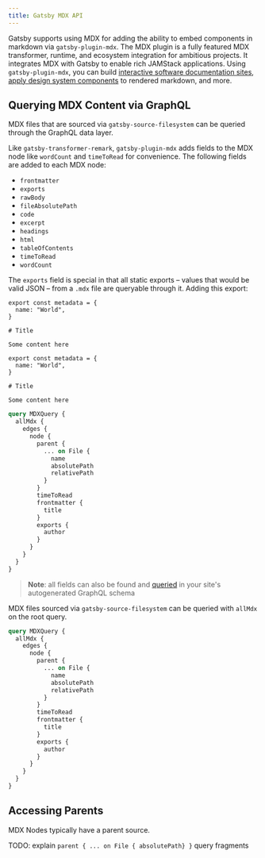 ```yaml
---
title: Gatsby MDX API
---
```


Gatsby supports using MDX for adding the ability to embed components in markdown via `gatsby-plugin-mdx`. The MDX plugin is a fully featured MDX transformer, runtime, and ecosystem integration for ambitious projects. It integrates MDX with Gatsby to enable rich JAMStack applications. Using `gatsby-plugin-mdx`, you can build [interactive software documentation sites](/docs/mdx/interactive-code-blocks/), [apply design system components](/docs/mdx/customizing-components/) to rendered markdown, and more.

## Querying MDX Content via GraphQL

MDX files that are sourced via `gatsby-source-filesystem` can be queried through the GraphQL data layer.

Like `gatsby-transformer-remark`, `gatsby-plugin-mdx` adds fields to the MDX node like `wordCount` and `timeToRead` for convenience.
The following fields are added to each MDX node:

- `frontmatter`
- `exports`
- `rawBody`
- `fileAbsolutePath`
- `code`
- `excerpt`
- `headings`
- `html`
- `tableOfContents`
- `timeToRead`
- `wordCount`

The `exports` field is special in that all static exports – values that would be valid JSON – from a `.mdx` file are queryable
through it. Adding this export:

<!-- prettier-ignore -->
```mdx{1,3}
export const metadata = {
  name: "World",
}

# Title

Some content here
```

```jsx{1,3}
export const metadata = {
  name: "World",
}

# Title

Some content here
```

```graphql {1-3}
query MDXQuery {
  allMdx {
    edges {
      node {
        parent {
          ... on File {
            name
            absolutePath
            relativePath
          }
        }
        timeToRead
        frontmatter {
          title
        }
        exports {
          author
        }
      }
    }
  }
}
```

> **Note**: all fields can also be found and [queried](/docs/introducing-graphiql/) in your site's autogenerated GraphQL schema

MDX files sourced via `gatsby-source-filesystem` can be queried with
`allMdx` on the root query.

```graphql
query MDXQuery {
  allMdx {
    edges {
      node {
        parent {
          ... on File {
            name
            absolutePath
            relativePath
          }
        }
        timeToRead
        frontmatter {
          title
        }
        exports {
          author
        }
      }
    }
  }
}
```

## Accessing Parents

MDX Nodes typically have a parent source.

TODO: explain `parent { ... on File { absolutePath} }` query fragments
